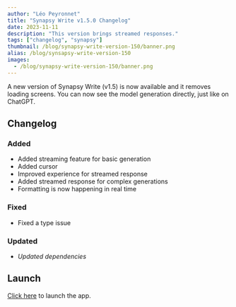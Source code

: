 ```yaml
---
author: "Léo Peyronnet"
title: "Synapsy Write v1.5.0 Changelog"
date: 2023-11-11
description: "This version brings streamed responses."
tags: ["changelog", "synapsy"]
thumbnail: /blog/synapsy-write-version-150/banner.png
alias: /blog/synsapsy-write-version-150
images:
  - /blog/synapsy-write-version-150/banner.png
---
```


A new version of Synapsy Write (v1.5) is now available and it removes loading screens. You can now see the model generation directly, just like on ChatGPT.

## Changelog

### Added

- Added streaming feature for basic generation
- Added cursor
- Improved experience for streamed response
- Added streamed response for complex generations
- Formatting is now happening in real time

### Fixed

- Fixed a type issue

### Updated

- _Updated dependencies_

## Launch

[Click here](https://write.peyronnet.group) to launch the app.
